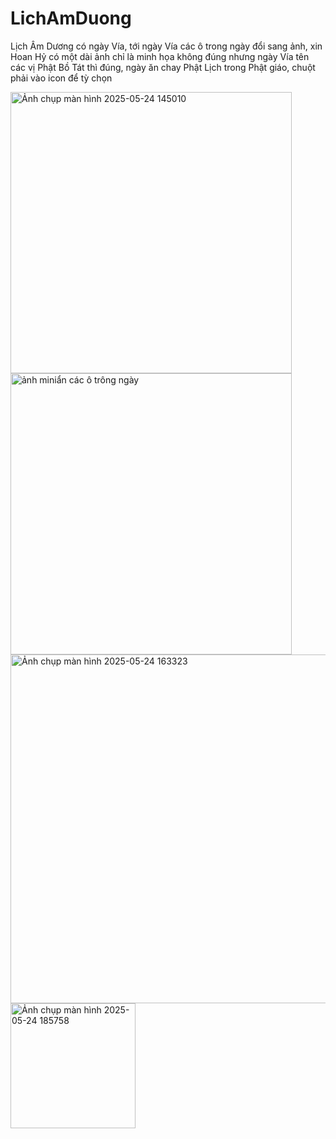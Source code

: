 # LichAmDuong
Lịch Âm Dương có ngày Vía, tới ngày Vía các ô trong ngày đổi sang ảnh, xin Hoan Hỷ có một dài ảnh chỉ là minh họa không đúng nhưng ngày Vía tên các vị Phật Bồ Tát thì đúng, ngày ăn chay Phật Lịch trong Phật giáo, chuột phải vào icon để tỳ chọn


<img width="450" alt="Ảnh chụp màn hình 2025-05-24 145010" src="https://github.com/user-attachments/assets/e20122b9-ade7-4413-b52e-d73524528ba2" />


<img width="450" alt="ảnh miniẩn các ô trông ngày" src="https://github.com/user-attachments/assets/636565df-411e-493f-a27e-fb02b0053912" />

<img width="558" alt="Ảnh chụp màn hình 2025-05-24 163323" src="https://github.com/user-attachments/assets/5393d6a8-717b-4d40-82fb-d3e8af48ac05" />

<img width="200" alt="Ảnh chụp màn hình 2025-05-24 185758" src="https://github.com/user-attachments/assets/3f5ded4e-d872-4ff0-8e98-8ac4d5b70902" />
